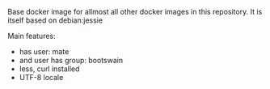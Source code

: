 Base docker image for allmost all other docker images in this
repository. It is itself based on debian:jessie

Main features:

  * has user: mate
  * and user has group: bootswain
  * less, curl installed
  * UTF-8 locale
